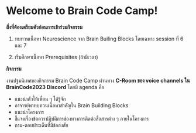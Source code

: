 # Welcome to Brain Code Camp!

**สิ่งที่ต้องเตรียมตัวก่อนการเข้าร่วมกิจกรรม**

1. ทบทวนเนื้อหา Neuroscience จาก Brain Builing Blocks โดยเฉพาะ session ที่ 6 และ 7

2. เริ่มศึกษาเนื้อหา Prerequisites (ถ้ามีเวลา)

**กิจกรรม**

งานปฐมนิเทศของกิจกรรม Brain Code Camp ผ่านทาง **C-Room ของ voice channels ใน BrainCode2023 Discord** โดยมี agenda คือ

* แนะนำตัวให้เพื่อน ๆ ได้รู้จัก
* อาจารย์พาทบทวนเนื้อหาสำคัญใน Brain Building Blocks
* แนะนำโครงการ
* ชี้แจงเรื่องข้อควรปฏิบัติการช่องทางการติดต่อสื่อสารต่าง ๆ ภายในโครงการ
* ถาม-ตอบประเด็นที่มีข้อสงสัย